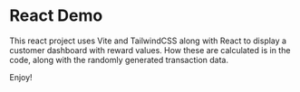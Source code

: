 # React Demo
This react project uses Vite and TailwindCSS along with React to display a customer dashboard with reward values. How these are calculated is in the code, along with the randomly generated transaction data.

Enjoy!